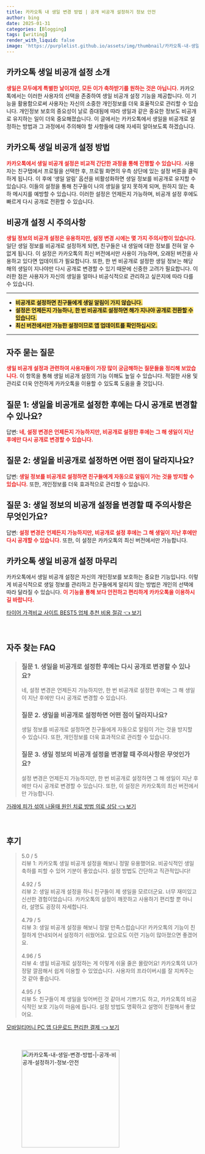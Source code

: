 ```yaml
---
title: 카카오톡 내 생일 변경 방법 | 공개 비공개 설정하기 정보 안전
author: bing
date: 2025-01-31
categories: [Blogging]
tags: [writing]
render_with_liquid: false
image: 'https://purplelist.github.io/assets/img/thumbnail/카카오톡-내-생일-변경-방법-|-공개-비공개-설정하기-정보-안전.webp'
---
```



<h2 id='카카오톡_생일_비공개_설정_소개'>카카오톡 생일 비공개 설정 소개</h2>

<p><b><span style="color: #ee2323;">생일은 모두에게 특별한 날이지만, 모든 이가 축하받기를 원하는 것은 아닙니다.</span></b> 카카오톡에서는 이러한 사용자의 선택을 존중하여 생일 비공개 설정 기능을 제공합니다. 이 기능을 활용함으로써 사용자는 자신의 소중한 개인정보를 더욱 효율적으로 관리할 수 있습니다. 개인정보 보호의 중요성이 날로 증대됨에 따라 생일과 같은 중요한 정보도 비공개로 유지하는 일이 더욱 중요해졌습니다. 이 글에서는 카카오톡에서 생일을 비공개로 설정하는 방법과 그 과정에서 주의해야 할 사항들에 대해 자세히 알아보도록 하겠습니다.</p>

<h2 id='카카오톡_생일_비공개_설정_방법'>카카오톡 생일 비공개 설정 방법</h2>

<p><b><span style="color: #ee2323;">카카오톡에서 생일 비공개 설정은 비교적 간단한 과정을 통해 진행할 수 있습니다.</span></b> 사용자는 친구탭에서 프로필을 선택한 후, 프로필 화면의 우측 상단에 있는 설정 버튼을 클릭하게 됩니다. 이 후에 ‘생일 알림’ 옵션을 비활성화하면 생일 정보를 비공개로 유지할 수 있습니다. 이들의 설정을 통해 친구들이 나의 생일을 알지 못하게 되며, 원하지 않는 축하 메시지를 예방할 수 있습니다. 이러한 설정은 언제든지 가능하며, 비공개 설정 후에도 빠르게 다시 공개로 전환할 수 있습니다.</p>

<h2 id='비공개_설정_시_주의사항'>비공개 설정 시 주의사항</h2>

<p><b><span style="color: #ee2323;">생일 정보의 비공개 설정은 유용하지만, 설정 변경 시에는 몇 가지 주의사항이 있습니다.</span></b> 일단 생일 정보를 비공개로 설정하게 되면, 친구들은 내 생일에 대한 정보를 전혀 알 수 없게 됩니다. 이 설정은 카카오톡의 최신 버전에서만 사용이 가능하며, 오래된 버전을 사용하고 있다면 업데이트가 필요합니다. 또한, 한 번 비공개로 설정한 생일 정보는 해당 해의 생일이 지나야만 다시 공개로 변경할 수 있기 때문에 신중한 고려가 필요합니다. 이러한 점은 사용자가 자신의 생일을 얼마나 비공식적으로 관리하고 싶은지에 따라 다를 수 있습니다.</p>

<hr />

<ul>
    <li><b><span style="background-color: #ffe066;">비공개로 설정하면 친구들에게 생일 알림이 가지 않습니다.</span></b></li>
    <li><b><span style="background-color: #ffe066;">설정은 언제든지 가능하나, 한 번 비공개로 설정하면 해가 지나야 공개로 전환할 수 있습니다.</span></b></li>
    <li><b><span style="background-color: #ffe066;">최신 버전에서만 가능한 설정이므로 앱 업데이트를 확인하십시오.</span></b></li>
</ul>

<hr />

<h2 id='자주_묻는_질문'>자주 묻는 질문</h2>

<p><b><span style="color: #ee2323;">생일 비공개 설정과 관련하여 사용자들이 가장 많이 궁금해하는 질문들을 정리해 보았습니다.</span></b> 이 항목을 통해 생일 비공개 설정의 기능 이해도 높일 수 있습니다. 적절한 사용 및 관리로 더욱 안전하게 카카오톡을 이용할 수 있도록 도움을 줄 것입니다.</p>

<h2 id='질문1'>질문 1: 생일을 비공개로 설정한 후에는 다시 공개로 변경할 수 있나요?</h2>

<p>답변: <b><span style="color: #ee2323;">네, 설정 변경은 언제든지 가능하지만, 비공개로 설정한 후에는 그 해 생일이 지난 후에만 다시 공개로 변경할 수 있습니다.</span></b></p>

<h2 id='질문2'>질문 2: 생일을 비공개로 설정하면 어떤 점이 달라지나요?</h2>

<p>답변: <b><span style="color: #ee2323;">생일 정보를 비공개로 설정하면 친구들에게 자동으로 알림이 가는 것을 방지할 수 있습니다.</span></b> 또한, 개인정보를 더욱 효과적으로 관리할 수 있습니다.</p>

<h2 id='질문3'>질문 3: 생일 정보의 비공개 설정을 변경할 때 주의사항은 무엇인가요?</h2>

<p>답변: <b><span style="color: #ee2323;">설정 변경은 언제든지 가능하지만, 비공개로 설정 후에는 그 해 생일이 지난 후에만 다시 공개할 수 있습니다.</span></b> 또한, 이 설정은 카카오톡의 최신 버전에서만 가능합니다.</p>

<h2 id='마무리'>카카오톡 생일 비공개 설정 마무리</h2>

<p>카카오톡에서 생일 비공개 설정은 자신의 개인정보를 보호하는 중요한 기능입니다. 이렇게 비공식적으로 생일 정보를 관리하고 친구들에게 알리지 않는 방법은 개인의 선택에 따라 달라질 수 있습니다. <b><span style="color: #ee2323;">이 기능을 통해 보다 안전하고 편리하게 카카오톡을 이용하시길 바랍니다.</span></b></p>


<p><a class="click-button" title="타이어 가격비교 사이트 BEST5 업체 추천 비용 절감" href="https://purplelist.github.io/posts/%ED%83%80%EC%9D%B4%EC%96%B4-%EA%B0%80%EA%B2%A9%EB%B9%84%EA%B5%90-%EC%82%AC%EC%9D%B4%ED%8A%B8-BEST5-%EC%97%85%EC%B2%B4-%EC%B6%94%EC%B2%9C-%EB%B9%84%EC%9A%A9-%EC%A0%88%EA%B0%90/" rel="dofollow">타이어 가격비교 사이트 BEST5 업체 추천 비용 절감 👈 보기</a></p><br>
<h2 id='자주_찾는_FAQ'>자주 찾는 FAQ</h2>
<div itemscope="" itemtype="https://schema.org/FAQPage"> 
<blockquote> 
<div itemscope="" itemprop="mainEntity" itemtype="https://schema.org/Question"> 
<h3 itemprop="name">질문 1. 생일을 비공개로 설정한 후에는 다시 공개로 변경할 수 있나요?</h3> 
<div itemscope="" itemprop="acceptedAnswer" itemtype="https://schema.org/Answer"> 
<span itemprop="text"> <p>네, 설정 변경은 언제든지 가능하지만, 한 번 비공개로 설정한 후에는 그 해 생일이 지난 후에만 다시 공개로 변경할 수 있습니다.</p> </span> 
</div> 
</div> 
<div itemscope="" itemprop="mainEntity" itemtype="https://schema.org/Question"> 
<h3 itemprop="name">질문 2. 생일을 비공개로 설정하면 어떤 점이 달라지나요?</h3> 
<div itemscope="" itemprop="acceptedAnswer" itemtype="https://schema.org/Answer"> 
<span itemprop="text"> <p>생일 정보를 비공개로 설정하면 친구들에게 자동으로 알림이 가는 것을 방지할 수 있습니다. 또한, 개인정보를 더욱 효과적으로 관리할 수 있습니다.</p> </span> 
</div> 
</div> 
<div itemscope="" itemprop="mainEntity" itemtype="https://schema.org/Question"> 
<h3 itemprop="name">질문 3. 생일 정보의 비공개 설정을 변경할 때 주의사항은 무엇인가요?</h3> 
<div itemscope="" itemprop="acceptedAnswer" itemtype="https://schema.org/Answer"> 
<span itemprop="text"> <p>설정 변경은 언제든지 가능하지만, 한 번 비공개로 설정하면 그 해 생일이 지난 후에만 다시 공개로 변경할 수 있습니다. 또한, 이 설정은 카카오톡의 최신 버전에서만 가능합니다.</p> </span> 
</div> 
</div> 
</blockquote> 
</div>
<p><a class="click-button" title="가래에 피가 섞여 나올때 원인 치료 방법 의료 상담" href="https://purplelist.github.io/posts/%EA%B0%80%EB%9E%98%EC%97%90-%ED%94%BC%EA%B0%80-%EC%84%9E%EC%97%AC-%EB%82%98%EC%98%AC%EB%95%8C-%EC%9B%90%EC%9D%B8-%EC%B9%98%EB%A3%8C-%EB%B0%A9%EB%B2%95-%EC%9D%98%EB%A3%8C-%EC%83%81%EB%8B%B4/" rel="dofollow">가래에 피가 섞여 나올때 원인 치료 방법 의료 상담 👈 보기</a></p><br>
<h2 id='후기'>후기</h2>
<div itemscope itemtype="https://schema.org/Product">
  <blockquote>
  <div itemprop="review" itemscope itemtype="https://schema.org/Review">
      <div itemprop="reviewRating" itemscope itemtype="https://schema.org/Rating"> <span itemprop="ratingValue">5.0</span> / <span itemprop="bestRating">5</span> </div>
      <span itemprop="reviewBody">리뷰 1: 카카오톡 생일 비공개 설정을 해보니 정말 유용했어요. 비공식적인 생일 축하를 피할 수 있어 기분이 좋았습니다. 설정 방법도 간단하고 직관적입니다!</span>
  </div>
  <br>
  <div itemprop="review" itemscope itemtype="https://schema.org/Review">
      <div itemprop="reviewRating" itemscope itemtype="https://schema.org/Rating"> <span itemprop="ratingValue">4.92</span> / <span itemprop="bestRating">5</span> </div>
      <span itemprop="reviewBody">리뷰 2: 생일 비공개 설정을 하니 친구들이 제 생일을 모르더군요. 너무 재미있고 신선한 경험이었습니다. 카카오톡의 설정이 깨끗하고 사용하기 편리할 뿐 아니라, 설명도 굉장히 자세합니다.</span>
  </div>
  <br>
  <div itemprop="review" itemscope itemtype="https://schema.org/Review">
      <div itemprop="reviewRating" itemscope itemtype="https://schema.org/Rating"> <span itemprop="ratingValue">4.79</span> / <span itemprop="bestRating">5</span> </div>
      <span itemprop="reviewBody">리뷰 3: 생일 비공개 설정을 해보니 정말 만족스럽습니다! 카카오톡의 기능이 친절하게 안내되어서 설정하기 쉬웠어요. 앞으로도 이런 기능이 많아졌으면 좋겠어요.</span>
  </div>
  <br>
  <div itemprop="review" itemscope itemtype="https://schema.org/Review">
      <div itemprop="reviewRating" itemscope itemtype="https://schema.org/Rating"> <span itemprop="ratingValue">4.96</span> / <span itemprop="bestRating">5</span> </div>
      <span itemprop="reviewBody">리뷰 4: 생일 비공개로 설정하는 게 이렇게 쉬울 줄은 몰랐어요! 카카오톡의 UI가 정말 깔끔해서 쉽게 이용할 수 있었습니다. 사용자의 프라이버시를 잘 지켜주는 것 같아 좋습니다.</span>
  </div>
  <br>
  <div itemprop="review" itemscope itemtype="https://schema.org/Review">
      <div itemprop="reviewRating" itemscope itemtype="https://schema.org/Rating"> <span itemprop="ratingValue">4.95</span> / <span itemprop="bestRating">5</span> </div>
      <span itemprop="reviewBody">리뷰 5: 친구들이 제 생일을 잊어버린 것 같아서 기쁘기도 하고, 카카오톡의 비공식적인 보호 기능이 마음에 듭니다. 설정 방법도 명확하고 설명이 친절해서 좋았어요.</span>
  </div>
  </blockquote>
</div>
<p><a class="click-button" title="모바일티머니 PC 앱 다운로드 편리한 결제" href="https://purplelist.github.io/posts/%EB%AA%A8%EB%B0%94%EC%9D%BC%ED%8B%B0%EB%A8%B8%EB%8B%88-PC-%EC%95%B1-%EB%8B%A4%EC%9A%B4%EB%A1%9C%EB%93%9C-%ED%8E%B8%EB%A6%AC%ED%95%9C-%EA%B2%B0%EC%A0%9C/" rel="dofollow">모바일티머니 PC 앱 다운로드 편리한 결제 👈 보기</a></p><br>
<figure class="image"><img src="https://purplelist.github.io/assets/img/thumbnail/카카오톡-내-생일-변경-방법-|-공개-비공개-설정하기-정보-안전.webp" alt="카카오톡-내-생일-변경-방법-|-공개-비공개-설정하기-정보-안전" width="256" height="256"></figure>